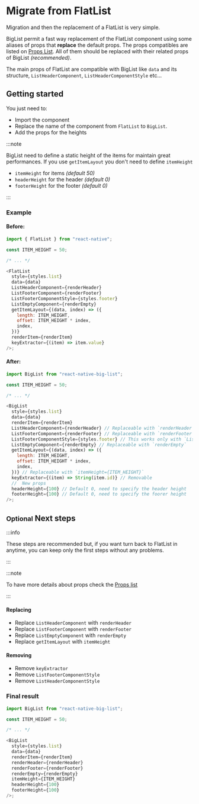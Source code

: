 # Migrate from FlatList

Migration and then the replacement of a FlatList is very simple.

BigList permit a fast way replacement of the FlatList component using some aliases of props that **replace** the default props.
The props compatibles are listed on [Props List](props.md#flatlist).
All of them should be replaced with their related props of BigList _(recommended)_.

The main props of FlatList are compatible with BigList like `data` and its structure, `ListHeaderComponent`, `ListHeaderComponentStyle` etc...

## Getting started

You just need to:

- Import the component
- Replace the name of the component from `FlatList` to `BigList`.
- Add the props for the heights

:::note

BigList need to define a static height of the items for maintain great performances.
If you use `getItemLayout` you don't need to define `itemHeight`<br/>

- `itemHeight` for items _(default 50)_
- `headerHeight` for the header _(default 0)_
- `footerHeight` for the footer _(default 0)_

:::

### Example

#### Before:

```js
import { FlatList } from "react-native";

const ITEM_HEIGHT = 50;

/* ... */

<FlatList
  style={styles.list}
  data={data}
  ListHeaderComponent={renderHeader}
  ListFooterComponent={renderFooter}
  ListFooterComponentStyle={styles.footer}
  ListEmptyComponent={renderEmpty}
  getItemLayout={(data, index) => ({
    length: ITEM_HEIGHT,
    offset: ITEM_HEIGHT * index,
    index,
  })}
  renderItem={renderItem}
  keyExtractor={(item) => item.value}
/>;
```

#### After:

```js
import BigList from "react-native-big-list";

const ITEM_HEIGHT = 50;

/* ... */

<BigList
  style={styles.list}
  data={data}
  renderItem={renderItem}
  ListHeaderComponent={renderHeader} // Replaceable with `renderHeader`
  ListFooterComponent={renderFooter} // Replaceable with `renderFooter`
  ListFooterComponentStyle={styles.footer} // This works only with `ListFooterComponent`
  ListEmptyComponent={renderEmpty} // Replaceable with `renderEmpty`
  getItemLayout={(data, index) => ({
    length: ITEM_HEIGHT,
    offset: ITEM_HEIGHT * index,
    index,
  })} // Replaceable with `itemHeight={ITEM_HEIGHT}`
  keyExtractor={(item) => String(item.id)} // Removable
  //  New props
  headerHeight={100} // Default 0, need to specify the header height
  footerHeight={100} // Default 0, need to specify the foorer height
/>;
```

## <small class="optional">Optional</small> Next steps

:::info

These steps are recommended but, if you want turn back to FlatList in anytime, you can keep only the first steps without any problems.

:::

:::note

To have more details about props check the [Props list](props.md)

:::

#### Replacing

- Replace `ListHeaderComponent` with `renderHeader`
- Replace `ListFooterComponent` with `renderFooter`
- Replace `ListEmptyComponent` with `renderEmpty`
- Replace `getItemLayout` with `itemHeight`

#### Removing

- Remove `keyExtractor`
- Remove `ListFooterComponentStyle`
- Remove `ListHeaderComponentStyle`

### Final result

```js
import BigList from "react-native-big-list";

const ITEM_HEIGHT = 50;

/* ... */

<BigList
  style={styles.list}
  data={data}
  renderItem={renderItem}
  renderHeader={renderHeader}
  renderFooter={renderFooter}
  renderEmpty={renderEmpty}
  itemHeight={ITEM_HEIGHT}
  headerHeight={100}
  footerHeight={100}
/>;
```
